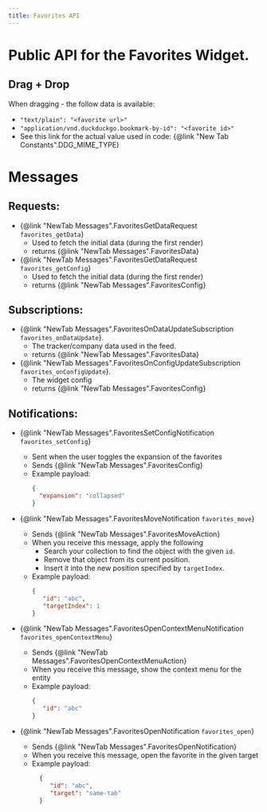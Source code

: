 ```yaml
---
title: Favorites API
---
```


# Public API for the Favorites Widget.

## Drag + Drop

When dragging - the follow data is available:

 - `"text/plain": "<favorite url>"`
 - `"application/vnd.duckduckgo.bookmark-by-id": "<favorite id>"`
 - See this link for the actual value used in code: {@link "New Tab Constants".DDG_MIME_TYPE}

# Messages

## Requests:

- {@link "NewTab Messages".FavoritesGetDataRequest `favorites_getData`}
    - Used to fetch the initial data (during the first render)
    - returns {@link "NewTab Messages".FavoritesData}
- {@link "NewTab Messages".FavoritesGetDataRequest `favorites_getConfig`}
    - Used to fetch the initial data (during the first render)
    - returns {@link "NewTab Messages".FavoritesConfig}


## Subscriptions:

- {@link "NewTab Messages".FavoritesOnDataUpdateSubscription `favorites_onDataUpdate`}.
    - The tracker/company data used in the feed.
    - returns {@link "NewTab Messages".FavoritesData}
- {@link "NewTab Messages".FavoritesOnConfigUpdateSubscription `favorites_onConfigUpdate`}.
    - The widget config
    - returns {@link "NewTab Messages".FavoritesConfig}


## Notifications:

- {@link "NewTab Messages".FavoritesSetConfigNotification `favorites_setConfig`}
    - Sent when the user toggles the expansion of the favorites
    - Sends {@link "NewTab Messages".FavoritesConfig}
    - Example payload:
      ```json
      {
        "expansion": "collapsed"
      }
      ```
- {@link "NewTab Messages".FavoritesMoveNotification `favorites_move`}
    - Sends {@link "NewTab Messages".FavoritesMoveAction}
    - When you receive this message, apply the following
        - Search your collection to find the object with the given `id`.
        - Remove that object from its current position.
        - Insert it into the new position specified by `targetIndex`.
    - Example payload:
      ```json
      {
         "id": "abc",
         "targetIndex": 1
      }
      ```
      
- {@link "NewTab Messages".FavoritesOpenContextMenuNotification `favorites_openContextMenu`}
    - Sends {@link "NewTab Messages".FavoritesOpenContextMenuAction}
    - When you receive this message, show the context menu for the entity
    - Example payload:
       ```json
       {
          "id": "abc"
       }
       ```

- {@link "NewTab Messages".FavoritesOpenNotification `favorites_open`}
    - Sends {@link "NewTab Messages".FavoritesOpenNotification}
    - When you receive this message, open the favorite in the given target
    - Example payload:
      ```json
        {
           "id": "abc",
           "target": "same-tab"
        }
      ```
